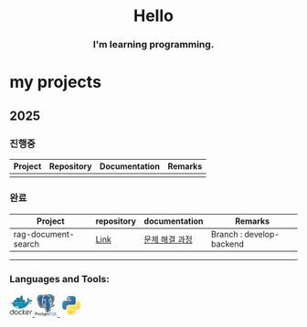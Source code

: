 <h1 align="center">Hello</h1>
<h3 align="center">I'm learning programming.</h3>

# my projects 
## 2025
### 진행중

|  Project  |  Repository  |  Documentation  |  Remarks  |
|  -------  |  ----------  |  -------------  |  -------  |
|||||

### 완료
| Project | repository | documentation |  Remarks  |
| ------- | ---------- | ------------- |  -------  |
|  rag-document-search  |  [Link](https://github.com/2siuuuu/rag-document-search)  |  [문제 해결 과정](https://iisu.notion.site/Doc-1ebdbd7caf088091a33cd0f18e8811b0?pvs=4)  |  Branch : develop-backend  |
---
<h3 align="left">Languages and Tools:</h3>
<p align="left"> <a href="https://www.docker.com/" target="_blank" rel="noreferrer"> <img src="https://raw.githubusercontent.com/devicons/devicon/master/icons/docker/docker-original-wordmark.svg" alt="docker" width="40" height="40"/> </a> <a href="https://www.postgresql.org" target="_blank" rel="noreferrer"> <img src="https://raw.githubusercontent.com/devicons/devicon/master/icons/postgresql/postgresql-original-wordmark.svg" alt="postgresql" width="40" height="40"/> </a> <a href="https://www.python.org" target="_blank" rel="noreferrer"> <img src="https://raw.githubusercontent.com/devicons/devicon/master/icons/python/python-original.svg" alt="python" width="40" height="40"/> </a> </p>

